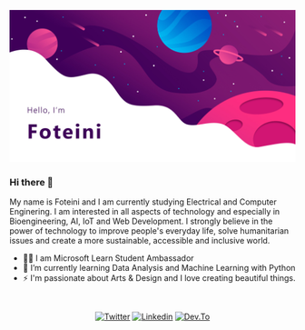 ![Profile Header Image](githubReadMe.jpg)

### Hi there 👋

My name is Foteini and I am currently studying Electrical and Computer Enginering. I am interested in all aspects of technology and especially in Bioengineering, AI, IoT and Web Development. I strongly believe in the power of technology to improve people's everyday life, solve humanitarian issues and create a more sustainable, accessible and inclusive world.
<br>
- 👩‍🎓 I am Microsoft Learn Student Ambassador
- 🌱 I’m currently learning Data Analysis and Machine Learning with Python
- ⚡ I'm passionate about Arts & Design and I love creating beautiful things.
<br>

<p align="center">
  <a href="https://www.twitter.com/ClairSavvidou" target="_blank"><img src="https://img.shields.io/badge/-Twitter-blue?style=for-the-badge&logo=twitter&logoColor=white&color=1DA1F2" alt="Twitter"></a>
  <a href="https://www.linkedin.com/in/foteini-savvidou" target="_blank"><img src="https://img.shields.io/badge/-LinkedIn-blue?style=for-the-badge&logo=linkedin&logoColor=white&color=0077B5" alt="Linkedin"></a>
  <a href="https://www.dev.to/sfoteini" target="_blank"><img src="https://img.shields.io/badge/-Dev.to-blue?style=for-the-badge&logo=dev%2Eto&logoColor=white&color=0A0A0A" alt="Dev.To"></a>
</p>
